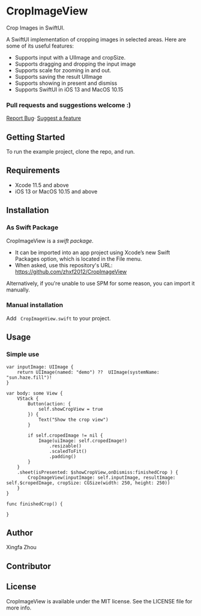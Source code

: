 # CropImageView
Crop Images in SwiftUI.

A SwiftUI implementation of cropping images in selected areas. Here are some of its useful features:

 * Supports input with a UIImage and cropSize.
 * Supports dragging and dropping the input image
 * Supports scale for zooming in and out.
 * Supports saving the result UIImage
 * Supports showing in present and dismiss
 * Supports SwiftUI in iOS 13 and MacOS 10.15
 
 ### Pull requests and suggestions welcome :)
<a href="https://github.com/zhxf2012/CropImageView/issues">Report Bug</a>· <a href="https://github.com/zhxf2012/CropImageView/issues">Suggest a feature</a>
 
## Getting Started
To run the example project, clone the repo, and run.

## Requirements
* Xcode 11.5 and above
* iOS 13  or MacOS 10.15 and above

 
## Installation

### As Swift Package
CropImageView is a *swift package*.
 * It can be imported into an app project using Xcode’s new Swift Packages option, which is located in the File menu.
 * When asked, use this repository's URL: https://github.com/zhxf2012/CropImageView

Alternatively, if you're unable to use SPM for some reason, you can import it manually.

### Manual installation
Add ` CropImageView.swift` to your project.

## Usage
### Simple use


    var inputImage: UIImage {
        return UIImage(named: "demo") ??  UIImage(systemName: "sun.haze.fill")!
    }
    
    var body: some View {
        VStack {
            Button(action: {
                self.showCropView = true
            }) {
                Text("Show the crop view")
            }
            
            if self.cropedImage != nil {
                Image(uiImage: self.cropedImage!)
                    .resizable()
                    .scaledToFit()
                    .padding()
            }
        }
        .sheet(isPresented: $showCropView,onDismiss:finishedCrop ) {
            CropImageView(inputImage: self.inputImage, resultImage: self.$cropedImage, cropSize: CGSize(width: 250, height: 250))
        }
    }
    
    func finishedCrop() {
        
    }


## Author

Xingfa Zhou

## Contributor


## License

CropImageView is available under the MIT license. See the LICENSE file for more info.
